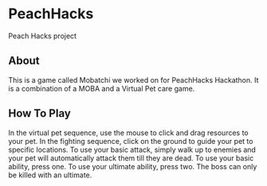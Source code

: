 # PeachHacks
 Peach Hacks project

 ## About
 This is a game called Mobatchi we worked on for PeachHacks Hackathon. It is a combination of a MOBA and a Virtual Pet care game.

 ## How To Play
 In the virtual pet sequence, use the mouse to click and drag resources to your pet. In the fighting sequence, click on the ground to guide your pet to specific locations. To use your basic attack, simply walk up to enemies and your pet will automatically attack them till they are dead. To use your basic ability, press one. To use your ultimate ability, press two. The boss can only be killed with an ultimate.
